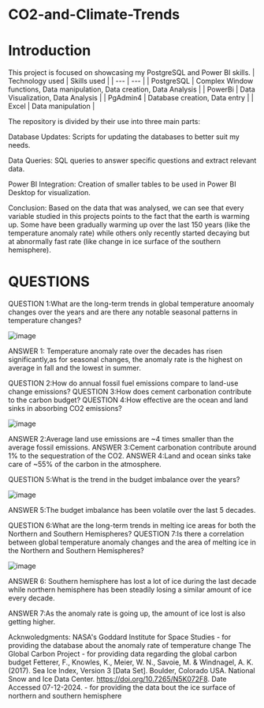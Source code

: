 # CO2-and-Climate-Trends
# Introduction
This project is focused on showcasing my PostgreSQL and Power BI skills. 
| Technology used | Skills used |
| --- | --- |
| PostgreSQL | Complex Window functions, Data manipulation, Data creation, Data Analysis |
| PowerBi | Data Visualization, Data Analysis | 
| PgAdmin4 | Database creation, Data entry |
| Excel | Data manipulation |

The repository is divided by their use into three main parts: 

Database Updates: Scripts for updating the databases to better suit my needs.

Data Queries: SQL queries to answer specific questions and extract relevant data.

Power BI Integration: Creation of smaller tables to be used in Power BI Desktop for visualization.

Conclusion:
Based on the data that was analysed, we can see that every variable studied in this projects points to the fact that the earth is warming up. Some have been gradually warming up over the last 150 years (like the temperature anomaly rate) while others only recently started decaying but at abnormally fast rate (like change in ice surface of the southern hemisphere). 

# QUESTIONS
QUESTION 1:What are the long-term trends in global temperature anoomaly changes over the years and are there any notable seasonal patterns in temperature changes?


![image](https://github.com/user-attachments/assets/61da5753-f027-4fd2-864b-44708ccc5483)

ANSWER 1: Temperature anomaly rate over the decades has risen significantly,as for seasonal changes, the anomaly rate is the highest on average in fall and the lowest in summer. 

QUESTION 2:How do annual fossil fuel emissions compare to land-use change emissions?
QUESTION 3:How does cement carbonation contribute to the carbon budget?
QUESTION 4:How effective are the ocean and land sinks in absorbing CO2 emissions?

![image](https://github.com/user-attachments/assets/fc1ca7d5-707b-42ee-99c1-6aecfc64ac6c)

ANSWER 2:Average land use emissions are ~4 times smaller than the average fossil emissions.
ANSWER 3:Cement carbonation contribute around 1% to the sequestration of the CO2.
ANSWER 4:Land and ocean sinks take care of ~55% of the carbon in the atmosphere.

QUESTION 5:What is the trend in the budget imbalance over the years?

![image](https://github.com/user-attachments/assets/f44afb5f-3b83-439a-aa16-4d282550af84)

ANSWER 5:The budget imbalance has been volatile over the last 5 decades.

QUESTION 6:What are the long-term trends in melting ice areas for both the Northern and Southern Hemispheres?
QUESTION 7:Is there a correlation between global temperature anomaly changes and the area of melting ice in the Northern and Southern Hemispheres?

![image](https://github.com/user-attachments/assets/e8ab0cc4-265f-429a-8b4b-a20fee0eab74)

ANSWER 6: Southern hemisphere has lost a lot of ice during the last decade while northern hemisphere has been steadily losing a similar amount of ice every decade.

ANSWER 7:As the anomaly rate is going up, the amount of ice lost is also getting higher.

Acknwoledgments:
NASA's Goddard Institute for Space Studies - for providing the database about the anomaly rate of temperature change
The Global Carbon Project - for providing data regarding the global carbon budget
Fetterer, F., Knowles, K., Meier, W. N., Savoie, M. & Windnagel, A. K. (2017). Sea Ice Index, Version 3 [Data Set]. Boulder, Colorado USA. National Snow and Ice Data Center. https://doi.org/10.7265/N5K072F8. Date Accessed 07-12-2024. - for providing the data bout the ice surface of northern and southern hemisphere

